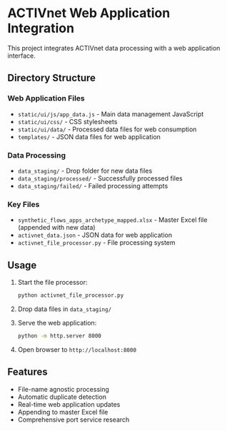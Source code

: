 # ACTIVnet Web Application Integration

This project integrates ACTIVnet data processing with a web application interface.

## Directory Structure

### Web Application Files
- `static/ui/js/app_data.js` - Main data management JavaScript
- `static/ui/css/` - CSS stylesheets  
- `static/ui/data/` - Processed data files for web consumption
- `templates/` - JSON data files for web application

### Data Processing
- `data_staging/` - Drop folder for new data files
- `data_staging/processed/` - Successfully processed files
- `data_staging/failed/` - Failed processing attempts

### Key Files
- `synthetic_flows_apps_archetype_mapped.xlsx` - Master Excel file (appended with new data)
- `activnet_data.json` - JSON data for web application
- `activnet_file_processor.py` - File processing system

## Usage

1. Start the file processor:
   ```bash
   python activnet_file_processor.py
   ```

2. Drop data files in `data_staging/`

3. Serve the web application:
   ```bash
   python -m http.server 8000
   ```

4. Open browser to `http://localhost:8000`

## Features

- File-name agnostic processing
- Automatic duplicate detection
- Real-time web application updates
- Appending to master Excel file
- Comprehensive port service research
